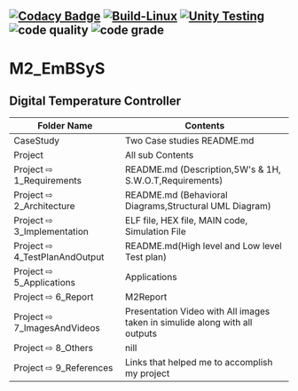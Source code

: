 ## [![Codacy Badge](https://app.codacy.com/project/badge/Grade/21498be233ac4bb2b336b3098db0d2be)](https://www.codacy.com/gh/praveenmareedu/M2_EmBSyS/dashboard?utm_source=github.com&amp;utm_medium=referral&amp;utm_content=praveenmareedu/M2_EmBSyS&amp;utm_campaign=Badge_Grade)              [![Build-Linux](https://github.com/praveenmareedu/M2_EmBSyS/actions/workflows/Build-Linux.yml/badge.svg)](https://github.com/praveenmareedu/M2_EmBSyS/actions/workflows/Build-Linux.yml)    [![Unity Testing](https://github.com/praveenmareedu/M2_EmBSyS/actions/workflows/Unity.yml/badge.svg)](https://github.com/praveenmareedu/M2_EmBSyS/actions/workflows/Unity.yml)        ![code quality](https://api.codiga.io/project/31686/score/svg) ![code grade](https://api.codiga.io/project/31686/status/svg)


# M2_EmBSyS
## Digital Temperature Controller

| Folder Name | Contents |
|---|---|
| CaseStudy | Two Case studies README.md |
| Project | All sub Contents |
| Project ⇨ 1_Requirements | README.md (Description,5W's & 1H, S.W.O.T,Requirements)  |
| Project ⇨ 2_Architecture | README.md (Behavioral Diagrams,Structural UML Diagram) |
| Project ⇨ 3_Implementation | ELF file, HEX file, MAIN code, Simulation File|
| Project ⇨ 4_TestPlanAndOutput | README.md(High level and Low level Test plan) |
| Project ⇨ 5_Applications | Applications |
| Project ⇨ 6_Report | M2Report | 
| Project ⇨  7_ImagesAndVideos | Presentation Video with All images taken in simulide along with all outputs |
| Project ⇨ 8_Others | nill |
| Project ⇨ 9_References | Links that helped me to accomplish my project|
